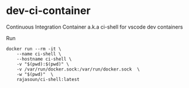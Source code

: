 # dev-ci-container

Continuous Integration Container a.k.a ci-shell for vscode dev containers

Run 
```
docker run --rm -it \
    --name ci-shell \
    --hostname ci-shell \
    -v "$(pwd):$(pwd)" \
    -v /var/run/docker.sock:/var/run/docker.sock  \
    -w "$(pwd)"  \
    rajasoun/ci-shell:latest
```

